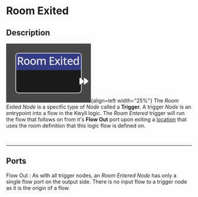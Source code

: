# Room Exited

## Description

![Room Exited Node](../../assets/nodes/room_exited_trigger.png){align=left width="25%"}
The *Room Exited Node* is a specific type of *Node* called a __Trigger__. A
trigger *Node* is an entrypoint into a flow in the Kwyll logic. The *Room
Entered* trigger will run the flow that follows on from it's __Flow Out__ port
upon exiting a [location](../../introduction/terminology.md#locations) that
uses the room definition that this logic flow is defined on.  

<br style="clear:left"/>

-------

## Ports

Flow Out
: As with all trigger nodes, an *Room Entered Node* has only a single flow port
  on the output side. There is no input flow to a trigger node as it is
  the origin of a flow.



